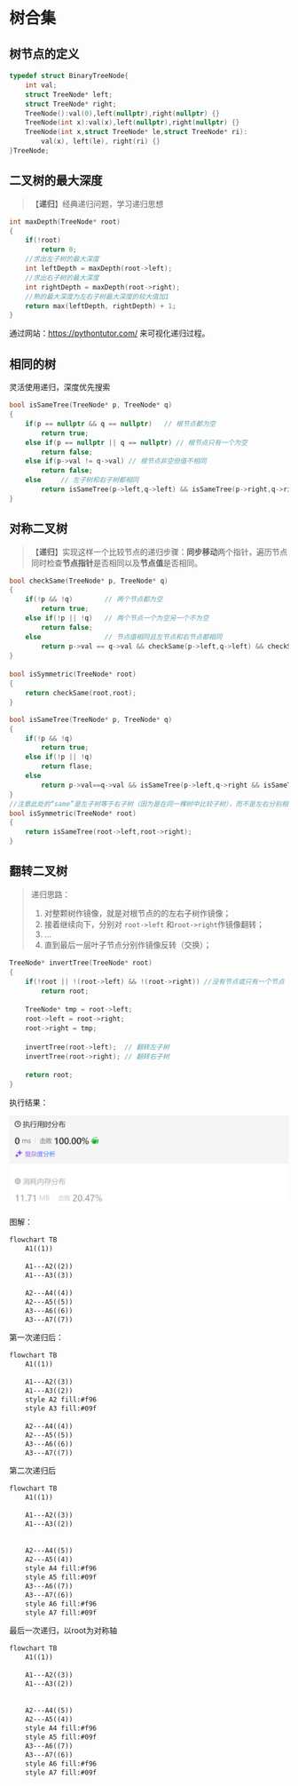 # 树合集

## 树节点的定义

```c++
typedef struct BinaryTreeNode{
    int val;
    struct TreeNode* left;
    struct TreeNode* right;
    TreeNode():val(0),left(nullptr),right(nullptr) {}
    TreeNode(int x):val(x),left(nullptr),right(nullptr) {}
    TreeNode(int x,struct TreeNode* le,struct TreeNode* ri):
    	val(x), left(le), right(ri) {}
}TreeNode;
```



## 二叉树的最大深度

> 【**递归**】经典递归问题，学习递归思想

```c++
int maxDepth(TreeNode* root)
{
    if(!root)
        return 0;
    //求出左子树的最大深度
    int leftDepth = maxDepth(root->left);
    //求出右子树的最大深度
    int rightDepth = maxDepth(root->right);
    //熟的最大深度为左右子树最大深度的较大值加1
    return max(leftDepth, rightDepth) + 1;
}
```

通过网站：https://pythontutor.com/ 来可视化递归过程。



## 相同的树

灵活使用递归，深度优先搜索

```c++
bool isSameTree(TreeNode* p, TreeNode* q)
{
    if(p == nullptr && q == nullptr)   // 根节点都为空
        return true;
    else if(p == nullptr || q == nullptr) // 根节点只有一个为空
        return false;
    else if(p->val != q->val) // 根节点非空但值不相同
        return false;
    else     // 左子树和右子树都相同
        return isSameTree(p->left,q->left) && isSameTree(p->right,q->right);
}
```



## 对称二叉树

> 【**递归**】实现这样一个比较节点的递归步骤：**同步移动**两个指针，遍历节点同时检查**节点指针**是否相同以及**节点值**是否相同。



```c++
bool checkSame(TreeNode* p, TreeNode* q)
{
    if(!p && !q)        // 两个节点都为空
        return true;
    else if(!p || !q)   // 两个节点一个为空另一个不为空
        return false;
    else                // 节点值相同且左节点和右节点都相同
        return p->val == q->val && checkSame(p->left,q->left) && checkSame(p->right,q->right);
}

bool isSymmetric(TreeNode* root)
{
    return checkSame(root,root);
}
```



```c++
bool isSameTree(TreeNode* p, TreeNode* q)
{
    if(!p && !q)
        return true;
    else if(!p || !q)
        return flase;
    else
        return p->val==q->val && isSameTree(p->left,q->right && isSameTree(p->right,q->left);
}
//注意此处的“same”是左子树等于右子树（因为是在同一棵树中比较子树），而不是左右分别相等（不同的两棵树比较）
bool isSymmetric(TreeNode* root)
{
    return isSameTree(root->left,root->right); 
}
```



## 翻转二叉树

> 递归思路：
>
> 1. 对整颗树作镜像，就是对根节点的的左右子树作镜像；
> 2. 接着继续向下，分别对 `root->left` 和`root->right`作镜像翻转；
> 3. ...
> 4. 直到最后一层叶子节点分别作镜像反转（交换）；



```c++
TreeNode* invertTree(TreeNode* root)
{
    if(!root || !(root->left) && !(root->right)) //没有节点或只有一个节点
        return root;
    
    TreeNode* tmp = root->left;
    root->left = root->right;
    root->right = tmp;
    
    invertTree(root->left);  // 翻转左子树
    invertTree(root->right); // 翻转右子树
    
    return root;
}
```

执行结果：

<img src="https://raw.githubusercontent.com/huibazdy/TyporaPicture/main/202409131041875.png" alt="image-20240913104118639" style="zoom: 50%;" />

图解：

```mermaid
flowchart TB
	A1((1))
	
	A1---A2((2))
	A1---A3((3))
	
	A2---A4((4))
	A2---A5((5))
	A3---A6((6))
	A3---A7((7))
```

第一次递归后：

```mermaid
flowchart TB
	A1((1))
	
	A1---A2((3))
	A1---A3((2))
	style A2 fill:#f96
	style A3 fill:#09f
	
	A2---A4((4))
	A2---A5((5))
	A3---A6((6))
	A3---A7((7))
```

第二次递归后

```mermaid
flowchart TB
	A1((1))
	
	A1---A2((3))
	A1---A3((2))
	
	
	A2---A4((5))
	A2---A5((4))
	style A4 fill:#f96
	style A5 fill:#09f
	A3---A6((7))
	A3---A7((6))
	style A6 fill:#f96
	style A7 fill:#09f
```

最后一次递归，以root为对称轴

```mermaid
flowchart TB
	A1((1))
	
	A1---A2((3))
	A1---A3((2))
	
	
	A2---A4((5))
	A2---A5((4))
	style A4 fill:#f96
	style A5 fill:#09f
	A3---A6((7))
	A3---A7((6))
	style A6 fill:#f96
	style A7 fill:#09f
```



